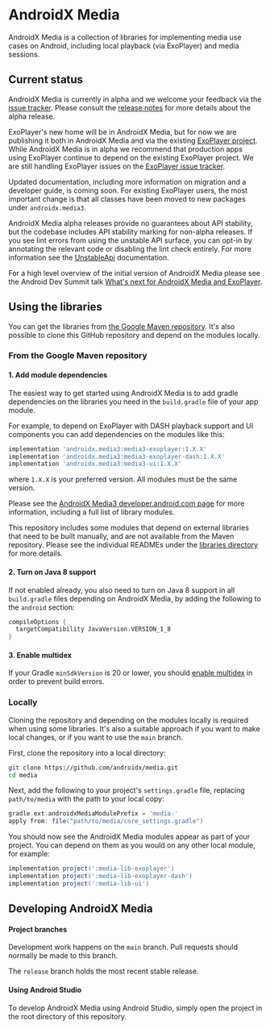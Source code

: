 # AndroidX Media

AndroidX Media is a collection of libraries for implementing media use cases on
Android, including local playback (via ExoPlayer) and media sessions.

## Current status

AndroidX Media is currently in alpha and we welcome your feedback via the
[issue tracker][]. Please consult the [release notes][] for more details about
the alpha release.

ExoPlayer's new home will be in AndroidX Media, but for now we are publishing it
both in AndroidX Media and via the existing [ExoPlayer project][]. While
AndroidX Media is in alpha we recommend that production apps using ExoPlayer
continue to depend on the existing ExoPlayer project. We are still handling
ExoPlayer issues on the [ExoPlayer issue tracker][].

Updated documentation, including more information on migration and a developer
guide, is coming soon. For existing ExoPlayer users, the most important change
is that all classes have been moved to new packages under `androidx.media3`.

AndroidX Media alpha releases provide no guarantees about API stability, but the
codebase includes API stability marking for non-alpha releases. If you see lint
errors from using the unstable API surface, you can opt-in by annotating the
relevant code or disabling the lint check entirely. For more information see the
[UnstableApi][] documentation.

For a high level overview of the initial version of AndroidX Media please see
the Android Dev Summit talk [What's next for AndroidX Media and ExoPlayer][].

[release notes]: RELEASENOTES.md
[issue tracker]: https://github.com/androidx/media/issues/new
[ExoPlayer project]: https://github.com/google/ExoPlayer
[ExoPlayer issue tracker]: https://github.com/google/ExoPlayer/issues
[UnstableApi]: https://github.com/androidx/media/blob/main/libraries/common/src/main/java/androidx/media3/common/util/UnstableApi.java
[What's next for AndroidX Media and ExoPlayer]: https://youtu.be/sTIBDcyCmCg

## Using the libraries

You can get the libraries from [the Google Maven repository][]. It's
also possible to clone this GitHub repository and depend on the modules locally.

[the Google Maven repository]: https://developer.android.com/studio/build/dependencies#google-maven

### From the Google Maven repository

#### 1. Add module dependencies

The easiest way to get started using AndroidX Media is to add gradle
dependencies on the libraries you need in the `build.gradle` file of your app
module.

For example, to depend on ExoPlayer with DASH playback support and UI components
you can add dependencies on the modules like this:

```gradle
implementation 'androidx.media3:media3-exoplayer:1.X.X'
implementation 'androidx.media3:media3-exoplayer-dash:1.X.X'
implementation 'androidx.media3:media3-ui:1.X.X'
```

where `1.X.X` is your preferred version. All modules must be the same version.

Please see the [AndroidX Media3 developer.android.com page][] for more
information, including a full list of library modules.

This repository includes some modules that depend on external libraries that
need to be built manually, and are not available from the Maven repository.
Please see the individual READMEs under the [libraries directory][] for more
details.

[AndroidX Media3 developer.android.com page]: https://developer.android.com/jetpack/androidx/releases/media3#declaring_dependencies
[libraries directory]: libraries

#### 2. Turn on Java 8 support

If not enabled already, you also need to turn on Java 8 support in all
`build.gradle` files depending on AndroidX Media, by adding the following to the
`android` section:

```gradle
compileOptions {
  targetCompatibility JavaVersion.VERSION_1_8
}
```

#### 3. Enable multidex

If your Gradle `minSdkVersion` is 20 or lower, you should
[enable multidex](https://developer.android.com/studio/build/multidex) in order
to prevent build errors.

### Locally

Cloning the repository and depending on the modules locally is required when
using some libraries. It's also a suitable approach if you want to make local
changes, or if you want to use the `main` branch.

First, clone the repository into a local directory:

```sh
git clone https://github.com/androidx/media.git
cd media
```

Next, add the following to your project's `settings.gradle` file, replacing
`path/to/media` with the path to your local copy:

```gradle
gradle.ext.androidxMediaModulePrefix = 'media-'
apply from: file("path/to/media/core_settings.gradle")
```

You should now see the AndroidX Media modules appear as part of your project.
You can depend on them as you would on any other local module, for example:

```gradle
implementation project(':media-lib-exoplayer')
implementation project(':media-lib-exoplayer-dash')
implementation project(':media-lib-ui')
```

## Developing AndroidX Media

#### Project branches

Development work happens on the `main` branch. Pull requests should normally be
made to this branch.

The `release` branch holds the most recent stable release.

#### Using Android Studio

To develop AndroidX Media using Android Studio, simply open the project in the
root directory of this repository.
